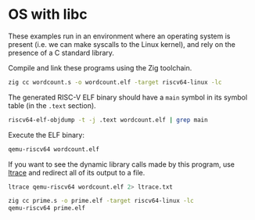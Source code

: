 # OS with libc

These examples run in an environment where an operating system is present (i.e. we can make syscalls to the Linux kernel), and rely on the presence of a C standard library.

Compile and link these programs using the Zig toolchain.

```sh
zig cc wordcount.s -o wordcount.elf -target riscv64-linux -lc
```

The generated RISC-V ELF binary should have a `main` symbol in its symbol table (in the `.text` section).

```sh
riscv64-elf-objdump -t -j .text wordcount.elf | grep main
```

Execute the ELF binary:

```sh
qemu-riscv64 wordcount.elf
```

If you want to see the dynamic library calls made by this program, use [ltrace](https://gitlab.com/cespedes/ltrace) and redirect all of its output to a file.

```sh
ltrace qemu-riscv64 wordcount.elf 2> ltrace.txt
```

```sh
zig cc prime.s -o prime.elf -target riscv64-linux -lc
qemu-riscv64 prime.elf
```
